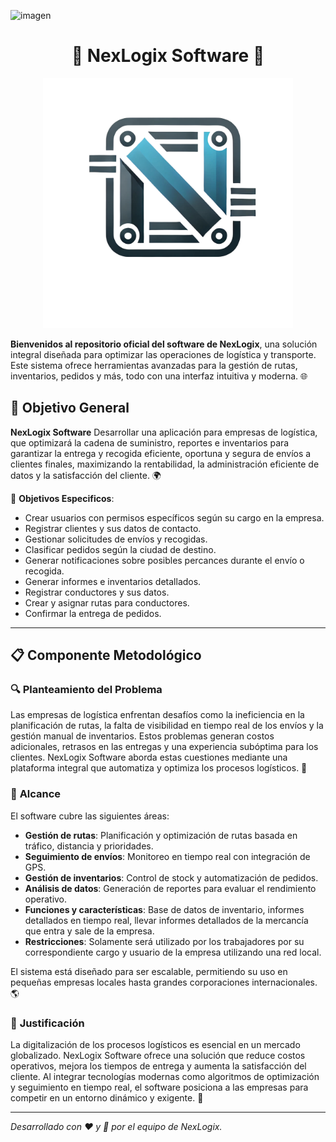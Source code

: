 ![imagen](https://github.com/user-attachments/assets/d5a49cea-4168-43c5-b952-22737f34cfc8)<div style="text-align: center;">

# 🚚 **NexLogix Software** 🚚



<img src="https://github.com/NexLogix/NexLogix_Software/blob/master/logo.png" alt="NexLogix Logo" width="400" height="400"/>
</div>

**Bienvenidos al repositorio oficial del software de NexLogix**, una solución integral diseñada para optimizar las operaciones de logística y transporte. Este sistema ofrece herramientas avanzadas para la gestión de rutas, inventarios, pedidos y más, todo con una interfaz intuitiva y moderna. 🌐


## 🚀 **Objetivo General**

**NexLogix Software** Desarrollar una aplicación para empresas de logística, que optimizará la cadena de suministro, reportes e inventarios para garantizar la entrega y recogida eficiente, oportuna y segura de envíos a clientes finales, maximizando la rentabilidad, la administración eficiente de datos y la satisfacción del cliente.
 🌍

🔑 **Objetivos Especificos**:
- Crear usuarios con permisos específicos según su cargo en la empresa.
- Registrar clientes y sus datos de contacto.
- Gestionar solicitudes de envíos y recogidas.
- Clasificar pedidos según la ciudad de destino.
- Generar notificaciones sobre posibles percances durante el envío o recogida.
- Generar informes e inventarios detallados.
- Registrar conductores y sus datos.
- Crear y asignar rutas para conductores.
- Confirmar la entrega de pedidos.


---

## 📋 **Componente Metodológico**

### 🔍 **Planteamiento del Problema**
Las empresas de logística enfrentan desafíos como la ineficiencia en la planificación de rutas, la falta de visibilidad en tiempo real de los envíos y la gestión manual de inventarios. Estos problemas generan costos adicionales, retrasos en las entregas y una experiencia subóptima para los clientes. NexLogix Software aborda estas cuestiones mediante una plataforma integral que automatiza y optimiza los procesos logísticos. 🚨

### 🎯 **Alcance**
El software cubre las siguientes áreas:
- **Gestión de rutas**: Planificación y optimización de rutas basada en tráfico, distancia y prioridades.
- **Seguimiento de envíos**: Monitoreo en tiempo real con integración de GPS.
- **Gestión de inventarios**: Control de stock y automatización de pedidos.
- **Análisis de datos**: Generación de reportes para evaluar el rendimiento operativo.
- **Funciones y características**: Base de datos de inventario, informes detallados en tiempo real, llevar informes detallados de la mercancía que entra y sale de la empresa.
- **Restricciones**: Solamente será utilizado por los trabajadores por su correspondiente cargo y usuario de la empresa utilizando una red local.

El sistema está diseñado para ser escalable, permitiendo su uso en pequeñas empresas locales hasta grandes corporaciones internacionales. 🌎

### 📝 **Justificación**
La digitalización de los procesos logísticos es esencial en un mercado globalizado. NexLogix Software ofrece una solución que reduce costos operativos, mejora los tiempos de entrega y aumenta la satisfacción del cliente. Al integrar tecnologías modernas como algoritmos de optimización y seguimiento en tiempo real, el software posiciona a las empresas para competir en un entorno dinámico y exigente. 💼

---

*Desarrollado con ❤️ y 🍩 por el equipo de NexLogix.*

